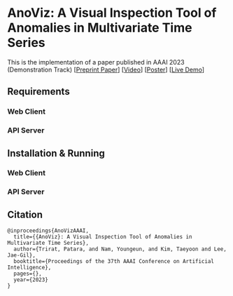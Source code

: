 # AnoViz: A Visual Inspection Tool of Anomalies in Multivariate Time Series

This is the implementation of a paper published in AAAI 2023 (Demonstration Track) [[Preprint Paper](https://time-cad.web.app/files/AnoViz_AAAI23_Paper.pdf)] [[Video](https://www.youtube.com/watch?v=fOHZO3xiMAA)] [[Poster](https://time-cad.web.app/files/AnoViz_AAAI23_Poster.pdf)] [[Live Demo](https://time-cad.web.app)]

## Requirements
### Web Client

### API Server

## Installation & Running
### Web Client

### API Server


## Citation
```
@inproceedings{AnoVizAAAI,
  title={{AnoViz}: A Visual Inspection Tool of Anomalies in Multivariate Time Series},
  author={Trirat, Patara, and Nam, Youngeun, and Kim, Taeyoon and Lee, Jae-Gil},
  booktitle={Proceedings of the 37th AAAI Conference on Artificial Intelligence},
  pages={},
  year={2023}
}
```
